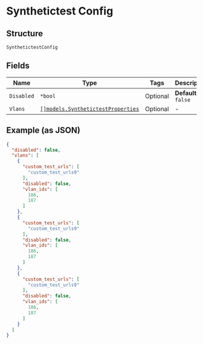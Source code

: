 
# Synthetictest Config

## Structure

`SynthetictestConfig`

## Fields

| Name | Type | Tags | Description |
|  --- | --- | --- | --- |
| `Disabled` | `*bool` | Optional | **Default**: `false` |
| `Vlans` | [`[]models.SynthetictestProperties`](../../doc/models/synthetictest-properties.md) | Optional | - |

## Example (as JSON)

```json
{
  "disabled": false,
  "vlans": [
    {
      "custom_test_urls": [
        "custom_test_urls9"
      ],
      "disabled": false,
      "vlan_ids": [
        186,
        187
      ]
    },
    {
      "custom_test_urls": [
        "custom_test_urls9"
      ],
      "disabled": false,
      "vlan_ids": [
        186,
        187
      ]
    },
    {
      "custom_test_urls": [
        "custom_test_urls9"
      ],
      "disabled": false,
      "vlan_ids": [
        186,
        187
      ]
    }
  ]
}
```

